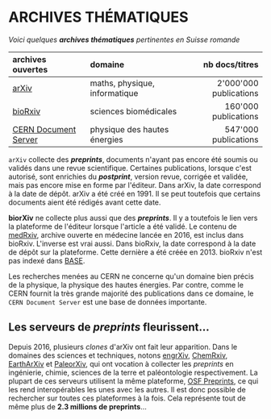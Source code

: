 # ARCHIVES THÉMATIQUES

*Voici quelques* ***archives thématiques*** *pertinentes en Suisse romande*   

| archives ouvertes | domaine | nb docs/titres |
| :-- | :-- | --: |
| [arXiv](https://arxiv.org) | maths, physique, informatique | 2'000'000 publications |
| [bioRxiv](http://biorxiv.org/about-biorxiv) | sciences biomédicales | 160'000 publications |
| [CERN Document Server](https://cds.cern.ch/) | physique des hautes énergies | 547'000 publications |

`arXiv` collecte des ***preprints***, documents n'ayant pas encore été soumis ou validés dans une revue scientifique. Certaines publications, lorsque c'est autorisé, sont enrichies du ***postprint***, version revue, corrigée et validée, mais pas encore mise en forme par l'éditeur. Dans arXiv, la date correspond à la date de dépôt. arXiv a été créé en 1991. Il se peut toutefois que certains documents aient été rédigés avant cette date.   

**biorXiv** ne collecte plus aussi que des ***preprints***. Il y a toutefois le lien vers la plateforme de l'éditeur lorsque l'article a été validé. Le contenu de [medRxiv](https://www.medrxiv.org/), archive ouverte en médecine lancée en 2016, est inclus dans bioRxiv. L'inverse est vrai aussi. Dans bioRxiv, la date correspond à la date de dépôt sur la plateforme. Cette dernière a été créée en 2013. bioRxiv n'est pas indexé dans [BASE](../03-moteurs-de-recherche/BASE.md).   

Les recherches menées au CERN ne concerne qu'un domaine bien précis de la physique, la physique des hautes énergies. Par contre, comme le CERN fournit la très grande majorité des publications dans ce domaine, le `CERN Document Server` est une base de données importante.   


## Les serveurs de *preprints* fleurissent...

Depuis 2016, plusieurs *clones* d'arXiv ont fait leur apparition. Dans le domaines des sciences et techniques, notons [engrXiv](https://osf.io/preprints/engrxiv/), [ChemRxiv](http://www.chemrxiv.org/), [EarthArXiv](https://eartharxiv.org/) et [PaleorXiv](https://paleorxiv.org/), qui ont vocation à collecter les *preprints* en ingénierie, chimie, sciences de la terre et paléontologie respectivement. La plupart de ces serveurs utilisent la même plateforme, [OSF Preprints](https://osf.io/preprints/), ce qui les rend interopérables les unes avec les autres. Il est donc possible de rechercher sur toutes ces plateformes à la fois. Cela représente tout de même plus de **2.3 millions de preprints**...

